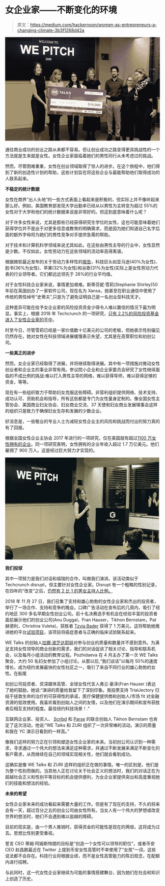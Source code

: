 # 女企业家——不断变化的环境

> 原文：<https://medium.com/hackernoon/women-as-entrepreneurs-a-changing-climate-3b3f1268d42a>

![](img/a22f10b4d603eb3a071208748dddde6d.png)

通往商业成功的创业之路从来都不容易。但让创业成功之路变得更具挑战性的一个方法就是生来就是女性。女性企业家面临着她们的男性同行从未考虑过的挑战。

然而，尽管困难重重，女性在创业领域取得了惊人的进步。在这个旅程中，他们得到了新的创造性计划的帮助，这些计划旨在将这些企业与最能帮助他们取得成功的人联系起来。

**不稳定的统计数据**

女性在商界“出人头地”的一些方式表面上看起来是积极的，但实际上并不像听起来那么好。例如，美国教育部发现大学出勤率已经从以男性为主转变为超过 55%的女性对于大学和他们的统计数据来说是非常好的。但这到底意味着什么呢？

对于许多女性来说，尤其是那些已经获得研究生学位的女性，这也可能意味着她们获得学位并不是出于对更多信息或教育的明确需求，而是因为她们知道自己名字后面的额外字母将为她们的男性竞争对手提供急需的帮助。

对于技术和计算机科学领域来说尤其如此。在这些由男性主导的行业中，女性显然是少数。不仅如此，女性劳动力在这些领域的流动率高得离谱。

根据微软最近发布的关于劳动力多样性的[报告](http://geekzine.com)，科技巨头如亚马逊(40%为女性)、脸书(36%为女性)、苹果(32%为女性)和谷歌(31%为女性)实际上是女性劳动力代表的行业领导者。它们都远远领先于 28%的行业平均值。

对于女性科技企业家来说，事情更加艰难。斯蒂芬妮·雪莉(Stephanie Shirley)50 年前在英国创办了一家软件公司，现在名为 Xansa，她甚至在职业通信中使用了传统的男性绰号“史蒂夫”,只是为了避免证明自己是一名创业型科技天才。

这种差异可能在给予女企业家的风险投资资金少得令人难以置信的情况下最为明显。事实上，根据 2018 年 Techcrunch 的一项研究，[只有 2.2%的风险投资基金进入了女性企业家的手中](https://techcrunch.com/2018/11/04/female-founders-have-brought-in-just-2-2-of-us-vc-this-year-yes-again/)。

时至今日，尽管雪莉已经是一家价值数十亿美元的公司的老板，但她表示性别偏见仍然存在。她对女性在科技领域进展缓慢表示失望，尤其是在高管职位和初创公司。

**一些真正的进步**

然而，女企业家已经取得了进展，并将继续取得进展。其中有一项措施对推动女性创业者和企业主的事业非常有用。参议院小企业和企业家委员会研究了女性继续面临的不成比例的挑战:难以打入男性主导的网络，难以获得导师，难以获得足够的资金，等等。

现在有一些组织致力于帮助妇女克服这些障碍。非营利组织提供网络、技术支持、成功认可、资助机会和指导，所有这些都是专门为女性量身定制的。像全国女性主管协会、美国商业妇女协会、妇女商业交流、37 天使和妇女商业发展理事会这样的组织只是致力于确保妇女生存和发展的少数企业。

好消息是，一些敬业的专业人士为减轻女性企业主的风险和挑战而付出的努力真的有了回报。

根据全国女性企业主协会 2017 年进行的一项研究，仅在美国就有超过[1100 万女性拥有的企业](https://www.nawbo.org/resources/women-business-owner-statistics)。同一项研究表明，女性拥有的企业年收入超过 1.7 万亿美元。他们雇佣了 900 万人。这是经过巨大努力才实现的。

![](img/467e63f7e887580a2805e3bff60a7124.png)

**我们投球**

其中一项努力是我们对话和祖瑞的合作，叫做我们演讲。该活动类似于 Techcrunch disrupt，但主要针对女性企业家。Disrupt 有一个粗略的性别记录，在四年的“改变”之后，[仍然有 2 比 1 的男女主持人比例。](https://www.genderavenger.com/blog/action-alert-techcrunch-disrupt-san-francisco-2018)

2018 年 11 月 27 日，我们召集了支持和雄心勃勃的女性企业家和杰出的投资者，举行了一场合作、支持和竞争的晚会。口碑广告活动在宣布后的几周内，吸引了纽约地区 300 多名早期女性创业公司。前十名决赛选手有机会在经验丰富的投资者面前展示他们的创业公司(Anu Duggal，Fran Hauser，Tikhon Bernstam，Pat 赫德利，Christina Vuleta)，获胜者 [Tzvia Bader](https://www.linkedin.com/in/tzvia-bader-0689a719) 获得了 1 万美元，这将帮助她推进她的平台[试验项目](https://www.trialjectory.com/)，该项目将癌症患者与正确的临床试验联系起来。

WE Talks 的创始人[拉娜·波芝达耶娃](https://www.forbes.com/sites/meganbruneau/2018/09/18/this-woman-turned-a-humiliating-networking-experience-into-a-business/)对参与创业的质量和数量并不感到意外。为满足支持女性领导的商业创新的需求，我们的对话促进了相关讨论、指导和联系机会，以及每月小组活动的教育议程。Pozhidaeva 在 4 月主办了第一次 WE Talks 聚会，大约 50 名妇女参加了小组讨论。从那以后,“我们谈话”以每月 50%的速度增长，成为纽约发展最快的女性社区之一，吸引了来自不同行业的雄心勃勃的女性。在船尾

初创公司投资者、资深媒体高管、全球女性代言人弗兰·豪泽(Fran Hauser )表达了她的鼓励，她说:“演讲的质量给我留下了深刻印象。我投票支持 TrialJectory 归结于拯救生命的治疗的可获得性的承诺，医疗保健提供商和创始人/市场 fit 对金融资源的低效使用。我喜欢看到创始人之间的友情，以及他们在演示期间和宣布获胜者后相互支持的程度。最佳纽约科技场景！."

互联网企业家、投资人、 [Scribd](https://en.wikipedia.org/wiki/Scribd) 和 [Parse](https://en.wikipedia.org/wiki/Parse_(company)) 的联合创始人 Tikhon Bernstam 也肯定了这次活动，他说:“WE Talks 和 ZURI 组织了一次非常棒的活动。演示的质量和我在 YC 演示日看到的一样高。”

像我们这样的努力正在引领和塑造女性企业家的未来。当初创公司认识到一种需求，寻求通过一个伟大的想法来满足这种需求，并通过不断发展来满足不断变化的客户需求，从而继续在自己的领域实现相关性，他们就会看到成功。

这确实是像 WE Talks 和 ZURI 这样的组织正在做的事情。唯一的区别是，他们是为整个性别而做的。当其他人正在讨论关于社会正义的想法时，我们的对话正在为超越社会正义和性别平等目标的机会提供便利，为女企业家提供突出和高度重视她们的技能和想法的经验。

**未来的希望**

女性企业家未来的成功看起来需要大量的工作。但是有了现在的支持，不久的将来会有一天，超过百分之五的创业公司由女性所有。当女人有一个伟大的梦想或改变世界的想法时，她们不会遇到难以逾越的障碍。

目前的现实是，由一个男人推销时，获得资金的可能性是现在的两倍，这将成为过去。思想比性别更受重视。

誓言 CEO 蒂姆·阿姆斯特朗的目标是“创造一个女性可以领导的职位”，或者币安 CEO 赵昌鹏最近在 Twitter 上提到币安女性高管时不幸使用了“女孩”一词，这些说法都不会存在。科技行业将根据业绩，而不是女性高管能力的陈旧观念，在配额内进行招聘。

与此同时，这一代女性企业家继续为可能的事情搭建舞台，因为她们在社会和知识上创造了历史。